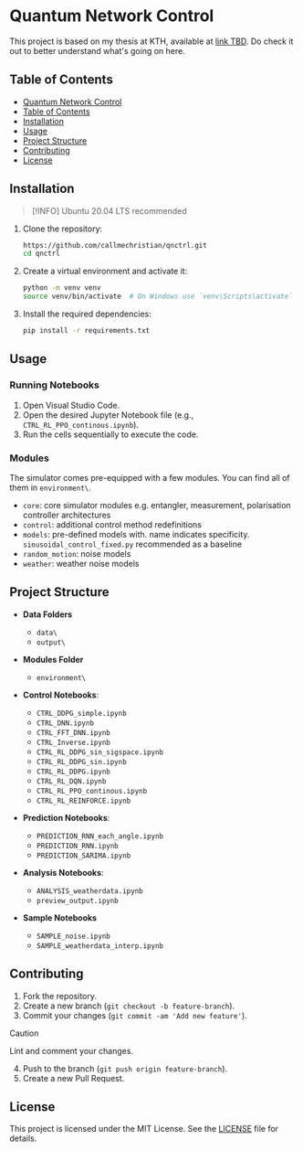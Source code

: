 # Quantum Network Control

This project is based on my thesis at KTH, available at [link TBD](/). Do check it out to better understand what's going on here.

## Table of Contents

- [Quantum Network Control](#quantum-network-control)
- [Table of Contents](#table-of-contents)
- [Installation](#installation)
- [Usage](#usage)
- [Project Structure](#project-structure)
- [Contributing](#contributing)
- [License](#license)

## Installation
> [!INFO]
> Ubuntu 20.04 LTS recommended
1. Clone the repository:
    ```sh
    https://github.com/callmechristian/qnctrl.git
    cd qnctrl
    ```

2. Create a virtual environment and activate it:
    ```sh
    python -m venv venv
    source venv/bin/activate  # On Windows use `venv\Scripts\activate`
    ```

3. Install the required dependencies:
    ```sh
    pip install -r requirements.txt
    ```

## Usage

### Running Notebooks

1. Open Visual Studio Code.
2. Open the desired Jupyter Notebook file (e.g., `CTRL_RL_PPO_continous.ipynb`).
3. Run the cells sequentially to execute the code.

### Modules

The simulator comes pre-equipped with a few modules. You can find all of them in `environment\`.
- `core`: core simulator modules e.g. entangler, measurement, polarisation controller architectures
- `control`: additional control method redefinitions
- `models`: pre-defined models with. name indicates specificity. `sinusoidal_control_fixed.py` recommended as a baseline
- `random_motion`: noise models
- `weather`: weather noise models

## Project Structure

- **Data Folders**
  - `data\`
  - `output\`

- **Modules Folder**
  - `environment\`

- **Control Notebooks**:
  - `CTRL_DDPG_simple.ipynb`
  - `CTRL_DNN.ipynb`
  - `CTRL_FFT_DNN.ipynb`
  - `CTRL_Inverse.ipynb`
  - `CTRL_RL_DDPG_sin_sigspace.ipynb`
  - `CTRL_RL_DDPG_sin.ipynb`
  - `CTRL_RL_DDPG.ipynb`
  - `CTRL_RL_DQN.ipynb`
  - `CTRL_RL_PPO_continous.ipynb`
  - `CTRL_RL_REINFORCE.ipynb`

- **Prediction Notebooks**:
  - `PREDICTION_RNN_each_angle.ipynb`
  - `PREDICTION_RNN.ipynb`
  - `PREDICTION_SARIMA.ipynb`

- **Analysis Notebooks**:
  - `ANALYSIS_weatherdata.ipynb`
  - `preview_output.ipynb`

- **Sample Notebooks**
  - `SAMPLE_noise.ipynb`
  - `SAMPLE_weatherdata_interp.ipynb`

## Contributing

1. Fork the repository.
2. Create a new branch (`git checkout -b feature-branch`).
3. Commit your changes (`git commit -am 'Add new feature'`).
> [!CAUTION]
> Lint and comment your changes.
4. Push to the branch (`git push origin feature-branch`).
5. Create a new Pull Request.

## License

This project is licensed under the MIT License. See the [LICENSE](LICENSE) file for details.